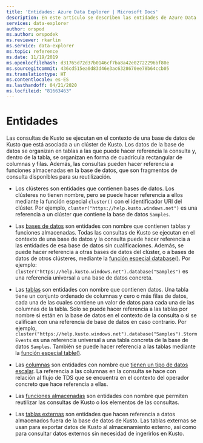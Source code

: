 ```yaml
---
title: 'Entidades: Azure Data Explorer | Microsoft Docs'
description: En este artículo se describen las entidades de Azure Data Explorer.
services: data-explorer
author: orspod
ms.author: orspodek
ms.reviewer: rkarlin
ms.service: data-explorer
ms.topic: reference
ms.date: 11/19/2019
ms.openlocfilehash: d31765d72d37b0146cf7ba8a42e02722296bf80e
ms.sourcegitcommit: 436cd515ea0d83d46e3ac6328670ee78b64ccb05
ms.translationtype: HT
ms.contentlocale: es-ES
ms.lasthandoff: 04/21/2020
ms.locfileid: "81663463"
---
```

# <a name="entities"></a>Entidades

Las consultas de Kusto se ejecutan en el contexto de una base de datos de Kusto que está asociada a un clúster de Kusto. Los datos de la base de datos se organizan en tablas a las que puede hacer referencia la consulta y, dentro de la tabla, se organizan en forma de cuadrícula rectangular de columnas y filas. Además, las consultas pueden hacer referencia a funciones almacenadas en la base de datos, que son fragmentos de consulta disponibles para su reutilización.

* Los clústeres son entidades que contienen bases de datos.
  Los clústeres no tienen nombre, pero se puede hacer referencia a ellos mediante la función especial `cluster()` con el identificador URI del clúster.
  Por ejemplo, `cluster("https://help.kusto.windows.net")` es una referencia a un clúster que contiene la base de datos `Samples`.

* Las [bases de datos](./databases.md) son entidades con nombre que contienen tablas y funciones almacenadas. Todas las consultas de Kusto se ejecutan en el contexto de una base de datos y la consulta puede hacer referencia a las entidades de esa base de datos sin cualificaciones. Además, se puede hacer referencia a otras bases de datos del clúster, o a bases de datos de otros clústeres, mediante la [función especial database()](../databasefunction.md). Por ejemplo: `cluster("https://help.kusto.windows.net").database("Samples")`
  es una referencia universal a una base de datos concreta.

* Las [tablas](./tables.md) son entidades con nombre que contienen datos. Una tabla tiene un conjunto ordenado de columnas y cero o más filas de datos, cada una de las cuales contiene un valor de datos para cada una de las columnas de la tabla. Solo se puede hacer referencia a las tablas por nombre si están en la base de datos en el contexto de la consulta o si se califican con una referencia de base de datos en caso contrario. Por ejemplo, `cluster("https://help.kusto.windows.net").database("Samples").StormEvents` es una referencia universal a una tabla concreta de la base de datos `Samples`.
  También se puede hacer referencia a las tablas mediante la [función especial table()](../tablefunction.md).

* Las [columnas](./columns.md) son entidades con nombre que [tienen un tipo de datos escalar](../scalar-data-types/index.md).
  La referencia a las columnas en la consulta se hace con relación al flujo de TDS que se encuentra en el contexto del operador concreto que hace referencia a ellas.

* Las [funciones almacenadas](./stored-functions.md) son entidades con nombre que permiten reutilizar las consultas de Kusto o los elementos de las consultas.

* Las [tablas externas](./externaltables.md) son entidades que hacen referencia a datos almacenados fuera de la base de datos de Kusto.
  Las tablas externas se usan para exportar datos de Kusto al almacenamiento externo, así como para consultar datos externos sin necesidad de ingerirlos en Kusto.